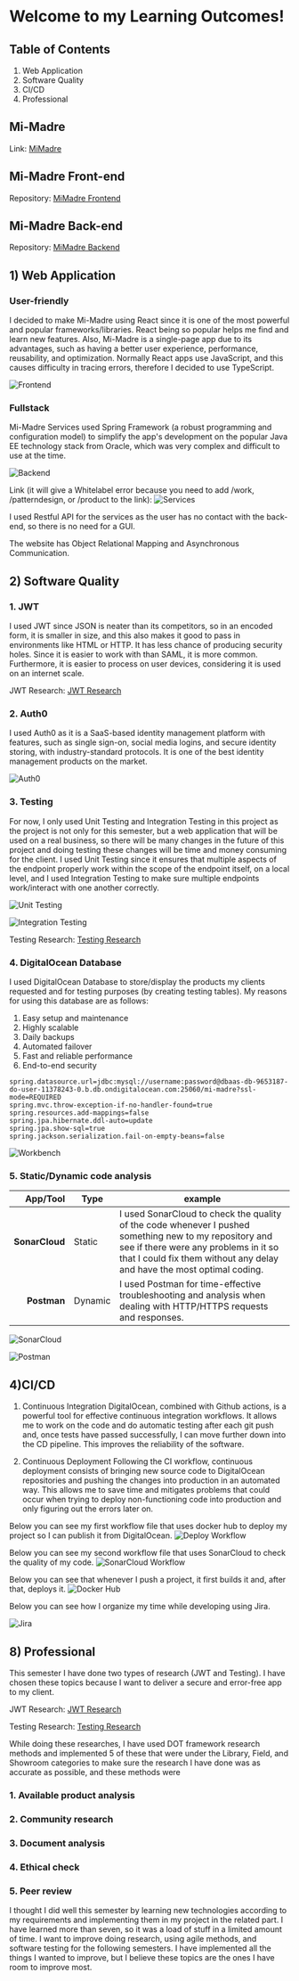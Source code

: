 # Welcome to my Learning Outcomes!

## Table of Contents

1. Web Application
2. Software Quality
4. CI/CD
8. Professional

## Mi-Madre
Link: [MiMadre](https://mimadre-7ll8w.ondigitalocean.app/)

## Mi-Madre Front-end
Repository: [MiMadre Frontend](https://github.com/Kardnit/Mi-Madre)

## Mi-Madre Back-end
Repository: [MiMadre Backend](https://github.com/Kardnit/Mi-Madre-Backend)

## 1) Web Application

### User-friendly
I decided to make Mi-Madre using React since it is one of the most powerful and popular frameworks/libraries. React being so popular helps me find and learn new features. Also, Mi-Madre is a single-page app due to its advantages, such as having a better user experience, performance, reusability, and optimization. Normally React apps use JavaScript, and this causes difficulty in tracing errors, therefore I decided to use TypeScript.

![Frontend](https://user-images.githubusercontent.com/73908937/168483667-16112fb9-5262-4b53-bb5f-77ca95b6faaa.png)

### Fullstack
Mi-Madre Services used Spring Framework (a robust programming and configuration model) to simplify the app's development on the popular Java EE technology stack from Oracle, which was very complex and difficult to use at the time.

![Backend](https://user-images.githubusercontent.com/73908937/168484415-8be31d37-2d06-4818-8f93-3ed9438accdd.png)

Link (it will give a Whitelabel error because you need to add /work, /patterndesign, or /product to the link): ![Services](https://mi-madre-7ps3n.ondigitalocean.app)

I used Restful API for the services as the user has no contact with the back-end, so there is no need for a GUI. 

The website has Object Relational Mapping and Asynchronous Communication.

## 2) Software Quality

### 1. JWT
I used JWT since JSON is neater than its competitors, so in an encoded form, it is smaller in size, and this also makes it good to pass in environments like HTML or HTTP. It has less chance of producing security holes. Since it is easier to work with than SAML, it is more common. Furthermore, it is easier to process on user devices, considering it is used on an internet scale.

JWT Research: [JWT Research](https://github.com/Kardnit/Portfolio/tree/main/Researchs)

### 2. Auth0
I used Auth0 as it is a SaaS-based identity management platform with features, such as single sign-on, social media logins, and secure identity storing, with industry-standard protocols. It is one of the best identity management products on the market.

![Auth0](https://user-images.githubusercontent.com/73908937/172950036-4590240a-0b2a-4cab-bea6-700fa857ec44.png)

### 3. Testing
For now, I only used Unit Testing and Integration Testing in this project as the project is not only for this semester, but a web application that will be used on a real business, so there will be many changes in the future of this project and doing testing these changes will be time and money consuming for the client. I used Unit Testing since it ensures that multiple aspects of the endpoint properly work within the scope of the endpoint itself, on a local level, and I used Integration Testing to make sure multiple endpoints work/interact with one another correctly.

![Unit Testing](https://user-images.githubusercontent.com/73908937/172950676-f56d2363-225d-48a2-b1a4-b5e98ed010fb.png)

![Integration Testing](https://user-images.githubusercontent.com/73908937/172978410-9d76f81f-67ca-4637-adf5-592876c2e36e.png)

Testing Research: [Testing Research](https://github.com/Kardnit/Portfolio/tree/main/Researchs)

### 4. DigitalOcean Database
I used DigitalOcean Database to store/display the products my clients requested and for testing purposes (by creating testing tables). My reasons for using this database are as follows:

1) Easy setup and maintenance
2) Highly scalable
3) Daily backups
4) Automated failover
5) Fast and reliable performance
6) End-to-end security

```properties
spring.datasource.url=jdbc:mysql://username:password@dbaas-db-9653187-do-user-11378243-0.b.db.ondigitalocean.com:25060/mi-madre?ssl-mode=REQUIRED
spring.mvc.throw-exception-if-no-handler-found=true
spring.resources.add-mappings=false
spring.jpa.hibernate.ddl-auto=update
spring.jpa.show-sql=true
spring.jackson.serialization.fail-on-empty-beans=false
```
![Workbench](https://user-images.githubusercontent.com/73908937/168484789-44843e33-83bb-4050-a2a2-0262c8aa6c10.png)

### 5. Static/Dynamic code analysis

|App/Tool|Type|example| 
|---:|---|---| 
| **SonarCloud**| Static | I used SonarCloud to check the quality of the code whenever I pushed something new to my repository and see if there were any problems in it so that I could fix them without any delay and have the most optimal coding. |
| **Postman** | Dynamic | I used Postman for time-effective troubleshooting and analysis when dealing with HTTP/HTTPS requests and responses.

![SonarCloud](https://user-images.githubusercontent.com/73908937/168485474-5213f916-9e1d-4064-b654-3b98aa30d65d.png)

![Postman](https://user-images.githubusercontent.com/73908937/172945893-707b647e-f677-42ca-8c7e-e1036d42b185.png)

## 4)CI/CD

1) Continuous Integration
DigitalOcean, combined with Github actions, is a powerful tool for effective continuous integration workflows. It allows me to work on the code and do automatic testing after each git push and, once tests have passed successfully, I can move further down into the CD pipeline. This improves the reliability of the software.

2) Continuous Deployment
Following the CI workflow, continuous deployment consists of bringing new source code to DigitalOcean repositories and pushing the changes into production in an automated way. This allows me to save time and mitigates problems that could occur when trying to deploy non-functioning code into production and only figuring out the errors later on.

Below you can see my first workflow file that uses docker hub to deploy my project so I can publish it from DigitalOcean.
![Deploy Workflow](https://user-images.githubusercontent.com/73908937/168487682-cf3f5d45-cd24-4c8f-b375-69b6183a3283.png)

Below you can see my second workflow file that uses SonarCloud to check the quality of my code.
![SonarCloud Workflow](https://user-images.githubusercontent.com/73908937/168487641-af6006a7-7b9d-42c8-ac13-7017d1a7f75b.png)

Below you can see that whenever I push a project, it first builds it and, after that, deploys it.
![Docker Hub](https://user-images.githubusercontent.com/73908937/168486465-07482338-86b0-4842-b922-6c63403e6bff.png)

Below you can see how I organize my time while developing using Jira.

![Jira](https://user-images.githubusercontent.com/73908937/174265213-be0adf17-da4a-462b-9da5-d7ef6bc5e31b.png)

## 8) Professional

This semester I have done two types of research (JWT and Testing). I have chosen these topics because I want to deliver a secure and error-free app to my client.

JWT Research: [JWT Research](https://github.com/Kardnit/Portfolio/tree/main/Researchs)

Testing Research: [Testing Research](https://github.com/Kardnit/Portfolio/tree/main/Researchs)

While doing these researches, I have used DOT framework research methods and implemented 5 of these that were under the Library, Field, and Showroom categories to make sure the research I have done was as accurate as possible, and these methods were

### 1. Available product analysis
### 2. Community research
### 3. Document analysis
### 4. Ethical check
### 5. Peer review

I thought I did well this semester by learning new technologies according to my requirements and implementing them in my project in the related part. I have learned more than seven, so it was a load of stuff in a limited amount of time. I want to improve doing research, using agile methods, and software testing for the following semesters. I have implemented all the things I wanted to improve, but I believe these topics are the ones I have room to improve most.